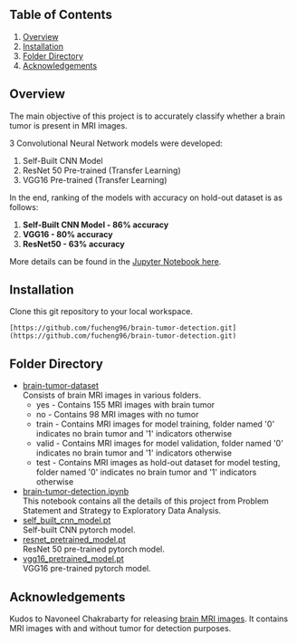 ## Table of Contents

1. [Overview](#Overview)
2. [Installation](#Installation)
3. [Folder Directory](#Folder-Directory)
4. [Acknowledgements](#Acknowledgements)

## Overview

The main objective of this project is to accurately classify whether a brain tumor is present in MRI images.<br>

3 Convolutional Neural Network models were developed:
1. Self-Built CNN Model
2. ResNet 50 Pre-trained (Transfer Learning)
3. VGG16 Pre-trained (Transfer Learning)

In the end, ranking of the models with accuracy on hold-out dataset is as follows:
1. **Self-Built CNN Model - 86% accuracy**
2. **VGG16 - 80% accuracy**
3. **ResNet50 - 63% accuracy**

More details can be found in the [Jupyter Notebook here](https://github.com/fucheng96/brain-tumor-detection/blob/main/brain-tumor-detection.ipynb).

## Installation

Clone this git repository to your local workspace.

`[https://github.com/fucheng96/brain-tumor-detection.git](https://github.com/fucheng96/brain-tumor-detection.git)`

## Folder Directory

- [brain-tumor-dataset](https://github.com/fucheng96/brain-tumor-detection/tree/main/data)<br>
  Consists of brain MRI images in various folders. 
   - yes - Contains 155 MRI images with brain tumor
   - no - Contains 98 MRI images with no tumor
   - train - Contains MRI images for model training, folder named '0' indicates no brain tumor and '1' indicators otherwise
   - valid - Contains MRI images for model validation, folder named '0' indicates no brain tumor and '1' indicators otherwise
   - test - Contains MRI images as hold-out dataset for model testing, folder named '0' indicates no brain tumor and '1' indicators otherwise  
- [brain-tumor-detection.ipynb](https://github.com/fucheng96/brain-tumor-detection/blob/main/brain-tumor-detection.ipynb)<br>
  This notebook contains all the details of this project from Problem Statement and Strategy to Exploratory Data Analysis. 
- [self_built_cnn_model.pt](https://github.com/fucheng96/brain-tumor-detection/blob/main/self_built_cnn_model.pt)<br>
  Self-built CNN pytorch model.
- [resnet_pretrained_model.pt](https://github.com/fucheng96/brain-tumor-detection/blob/main/resnet_pretrained_model.pt)<br>
  ResNet 50 pre-trained pytorch model.
- [vgg16_pretrained_model.pt](https://github.com/fucheng96/brain-tumor-detection/blob/main/vgg16_pretrained_model.pt)<br>
  VGG16 pre-trained pytorch model.

## Acknowledgements

Kudos to Navoneel Chakrabarty for releasing [brain MRI images](https://www.kaggle.com/datasets/navoneel/brain-mri-images-for-brain-tumor-detection). It contains MRI images with and without tumor for detection purposes.

